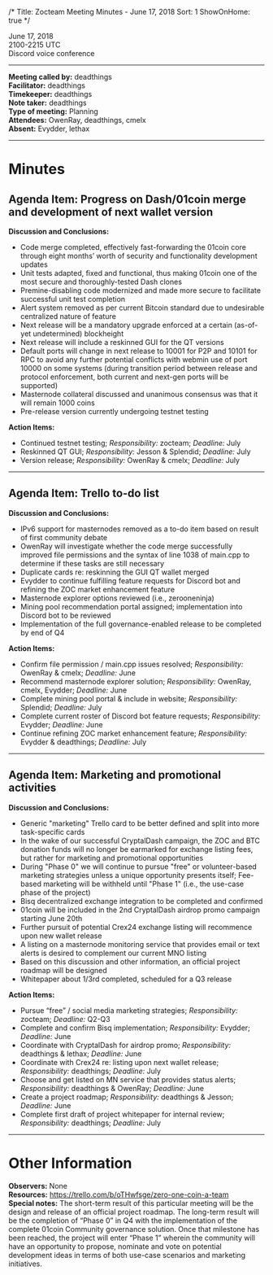 /*
Title: Zocteam Meeting Minutes - June 17, 2018
Sort: 1
ShowOnHome: true
*/

June 17, 2018  
2100-2215 UTC  
Discord voice conference

---

**Meeting called by:** deadthings  
**Facilitator:** deadthings  
**Timekeeper:** deadthings  
**Note taker:** deadthings  
**Type of meeting:** Planning  
**Attendees:** OwenRay, deadthings, cmelx  
**Absent:** Evydder, lethax

---

# Minutes

## Agenda Item: Progress on Dash/01coin merge and development of next wallet version

**Discussion and Conclusions:**
- Code merge completed, effectively fast-forwarding the 01coin core through eight months’ worth of security and functionality development updates
- Unit tests adapted, fixed and functional, thus making 01coin one of the most secure and thoroughly-tested Dash clones
- Premine-disabling code modernized and made more secure to facilitate successful unit test completion
- Alert system removed as per current Bitcoin standard due to undesirable centralized nature of feature
- Next release will be a mandatory upgrade enforced at a certain (as-of-yet undetermined) blockheight
- Next release will include a reskinned GUI for the QT versions
- Default ports will change in next release to 10001 for P2P and 10101 for RPC to avoid any further potential conflicts with webmin use of port 10000 on some systems (during transition period between release and protocol enforcement, both current and next-gen ports will be supported)
- Masternode collateral discussed and unanimous consensus was that it will remain 1000 coins
- Pre-release version currently undergoing testnet testing 

**Action Items:**
- Continued testnet testing; *Responsibility:* zocteam; *Deadline:* July
- Reskinned QT GUI; *Responsibility:* Jesson & Splendid; *Deadline:* July
- Version release; *Responsibility:* OwenRay & cmelx; *Deadline:* July

---

## Agenda Item: Trello to-do list

**Discussion and Conclusions:**
- IPv6 support for masternodes removed as a to-do item based on result of first community debate
- OwenRay will investigate whether the code merge successfully improved file permissions and the syntax of line 1038 of main.cpp to determine if these tasks are still necessary
- Duplicate cards re: reskinning the GUI QT wallet merged
- Evydder to continue fulfilling feature requests for Discord bot and refining the ZOC market enhancement feature
- Masternode explorer options reviewed (i.e., zerooneninja)
- Mining pool recommendation portal assigned; implementation into Discord bot to be reviewed
- Implementation of the full governance-enabled release to be completed by end of Q4

**Action Items:**
- Confirm file permission / main.cpp issues resolved; *Responsibility:* OwenRay & cmelx; *Deadline:* June
- Recommend masternode explorer solution; *Responsibility:* OwenRay, cmelx, Evydder; *Deadline:* June
- Complete mining pool portal & include in website; *Responsibility:* Splendid; *Deadline:* July
- Complete current roster of Discord bot feature requests; *Responsibility:* Evydder; *Deadline:* June
- Continue refining ZOC market enhancement feature; *Responsibility:* Evydder & deadthings; *Deadline:* July

---

## Agenda Item: Marketing and promotional activities

**Discussion and Conclusions:**
- Generic "marketing" Trello card to be better defined and split into more task-specific cards
- In the wake of our successful CryptalDash campaign, the ZOC and BTC donation funds will no longer be earmarked for exchange listing fees, but rather for marketing and promotional opportunities
- During "Phase 0" we will continue to pursue "free" or volunteer-based marketing strategies unless a unique opportunity presents itself; Fee-based marketing will be withheld until "Phase 1" (i.e., the use-case phase of the project)
- Bisq decentralized exchange integration to be completed and confirmed
- 01coin will be included in the 2nd CryptalDash airdrop promo campaign starting June 20th
- Further pursuit of potential Crex24 exchange listing will recommence upon new wallet release
- A listing on a masternode monitoring service that provides email or text alerts is desired to complement our current MNO listing
- Based on this discussion and other information, an official project roadmap will be designed
- Whitepaper about 1/3rd completed, scheduled for a Q3 release 

**Action Items:**
- Pursue “free” / social media marketing strategies; *Responsibility:* zocteam; *Deadline:* Q2-Q3
- Complete and confirm Bisq implementation; *Responsibility:* Evydder; *Deadline:* June
- Coordinate with CryptalDash for airdrop promo; *Responsibility:* deadthings & lethax; *Deadline:* June
- Coordinate with Crex24 re: listing upon next wallet release; *Responsibility:* deadthings; *Deadline:* July
- Choose and get listed on MN service that provides status alerts; *Responsibility:* deadthings & OwenRay; *Deadline:* June
- Create a project roadmap; *Responsibility:* deadthings & Jesson; *Deadline:* June
- Complete first draft of project whitepaper for internal review; *Responsibility:* deadthings; *Deadline:* July

---

# Other Information

**Observers:** None  
**Resources:** https://trello.com/b/oTHwfsge/zero-one-coin-a-team  
**Special notes:** The short-term result of this particular meeting will be the design and release of an official project roadmap. The long-term result will be the completion of “Phase 0” in Q4 with the implementation of the complete 01coin Community governance solution. Once that milestone has been reached, the project will enter “Phase 1” wherein the community will have an opportunity to propose, nominate and vote on potential development ideas in terms of both use-case scenarios and marketing initiatives.
